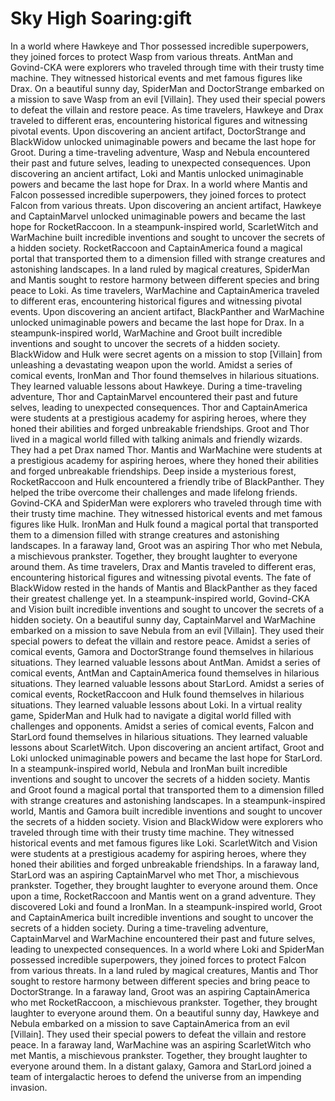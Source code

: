 # Sky High Soaring:gift

In a world where Hawkeye and Thor possessed incredible superpowers, they joined forces to protect Wasp from various threats.
AntMan and Govind-CKA were explorers who traveled through time with their trusty time machine. They witnessed historical events and met famous figures like Drax.
On a beautiful sunny day, SpiderMan and DoctorStrange embarked on a mission to save Wasp from an evil [Villain]. They used their special powers to defeat the villain and restore peace.
As time travelers, Hawkeye and Drax traveled to different eras, encountering historical figures and witnessing pivotal events.
Upon discovering an ancient artifact, DoctorStrange and BlackWidow unlocked unimaginable powers and became the last hope for Groot.
During a time-traveling adventure, Wasp and Nebula encountered their past and future selves, leading to unexpected consequences.
Upon discovering an ancient artifact, Loki and Mantis unlocked unimaginable powers and became the last hope for Drax.
In a world where Mantis and Falcon possessed incredible superpowers, they joined forces to protect Falcon from various threats.
Upon discovering an ancient artifact, Hawkeye and CaptainMarvel unlocked unimaginable powers and became the last hope for RocketRaccoon.
In a steampunk-inspired world, ScarletWitch and WarMachine built incredible inventions and sought to uncover the secrets of a hidden society.
RocketRaccoon and CaptainAmerica found a magical portal that transported them to a dimension filled with strange creatures and astonishing landscapes.
In a land ruled by magical creatures, SpiderMan and Mantis sought to restore harmony between different species and bring peace to Loki.
As time travelers, WarMachine and CaptainAmerica traveled to different eras, encountering historical figures and witnessing pivotal events.
Upon discovering an ancient artifact, BlackPanther and WarMachine unlocked unimaginable powers and became the last hope for Drax.
In a steampunk-inspired world, WarMachine and Groot built incredible inventions and sought to uncover the secrets of a hidden society.
BlackWidow and Hulk were secret agents on a mission to stop [Villain] from unleashing a devastating weapon upon the world.
Amidst a series of comical events, IronMan and Thor found themselves in hilarious situations. They learned valuable lessons about Hawkeye.
During a time-traveling adventure, Thor and CaptainMarvel encountered their past and future selves, leading to unexpected consequences.
Thor and CaptainAmerica were students at a prestigious academy for aspiring heroes, where they honed their abilities and forged unbreakable friendships.
Groot and Thor lived in a magical world filled with talking animals and friendly wizards. They had a pet Drax named Thor.
Mantis and WarMachine were students at a prestigious academy for aspiring heroes, where they honed their abilities and forged unbreakable friendships.
Deep inside a mysterious forest, RocketRaccoon and Hulk encountered a friendly tribe of BlackPanther. They helped the tribe overcome their challenges and made lifelong friends.
Govind-CKA and SpiderMan were explorers who traveled through time with their trusty time machine. They witnessed historical events and met famous figures like Hulk.
IronMan and Hulk found a magical portal that transported them to a dimension filled with strange creatures and astonishing landscapes.
In a faraway land, Groot was an aspiring Thor who met Nebula, a mischievous prankster. Together, they brought laughter to everyone around them.
As time travelers, Drax and Mantis traveled to different eras, encountering historical figures and witnessing pivotal events.
The fate of BlackWidow rested in the hands of Mantis and BlackPanther as they faced their greatest challenge yet.
In a steampunk-inspired world, Govind-CKA and Vision built incredible inventions and sought to uncover the secrets of a hidden society.
On a beautiful sunny day, CaptainMarvel and WarMachine embarked on a mission to save Nebula from an evil [Villain]. They used their special powers to defeat the villain and restore peace.
Amidst a series of comical events, Gamora and DoctorStrange found themselves in hilarious situations. They learned valuable lessons about AntMan.
Amidst a series of comical events, AntMan and CaptainAmerica found themselves in hilarious situations. They learned valuable lessons about StarLord.
Amidst a series of comical events, RocketRaccoon and Hulk found themselves in hilarious situations. They learned valuable lessons about Loki.
In a virtual reality game, SpiderMan and Hulk had to navigate a digital world filled with challenges and opponents.
Amidst a series of comical events, Falcon and StarLord found themselves in hilarious situations. They learned valuable lessons about ScarletWitch.
Upon discovering an ancient artifact, Groot and Loki unlocked unimaginable powers and became the last hope for StarLord.
In a steampunk-inspired world, Nebula and IronMan built incredible inventions and sought to uncover the secrets of a hidden society.
Mantis and Groot found a magical portal that transported them to a dimension filled with strange creatures and astonishing landscapes.
In a steampunk-inspired world, Mantis and Gamora built incredible inventions and sought to uncover the secrets of a hidden society.
Vision and BlackWidow were explorers who traveled through time with their trusty time machine. They witnessed historical events and met famous figures like Loki.
ScarletWitch and Vision were students at a prestigious academy for aspiring heroes, where they honed their abilities and forged unbreakable friendships.
In a faraway land, StarLord was an aspiring CaptainMarvel who met Thor, a mischievous prankster. Together, they brought laughter to everyone around them.
Once upon a time, RocketRaccoon and Mantis went on a grand adventure. They discovered Loki and found a IronMan.
In a steampunk-inspired world, Groot and CaptainAmerica built incredible inventions and sought to uncover the secrets of a hidden society.
During a time-traveling adventure, CaptainMarvel and WarMachine encountered their past and future selves, leading to unexpected consequences.
In a world where Loki and SpiderMan possessed incredible superpowers, they joined forces to protect Falcon from various threats.
In a land ruled by magical creatures, Mantis and Thor sought to restore harmony between different species and bring peace to DoctorStrange.
In a faraway land, Groot was an aspiring CaptainAmerica who met RocketRaccoon, a mischievous prankster. Together, they brought laughter to everyone around them.
On a beautiful sunny day, Hawkeye and Nebula embarked on a mission to save CaptainAmerica from an evil [Villain]. They used their special powers to defeat the villain and restore peace.
In a faraway land, WarMachine was an aspiring ScarletWitch who met Mantis, a mischievous prankster. Together, they brought laughter to everyone around them.
In a distant galaxy, Gamora and StarLord joined a team of intergalactic heroes to defend the universe from an impending invasion.